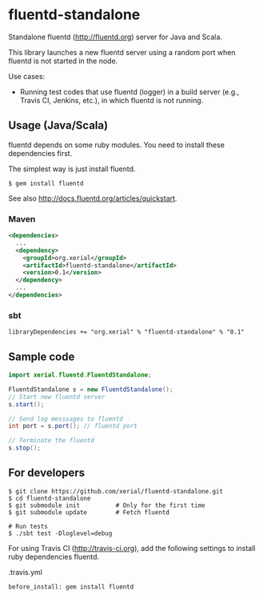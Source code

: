 fluentd-standalone
=========

Standalone fluentd (http://fluentd.org) server for Java and Scala.

This library launches a new fluentd server using a random port when fluentd is not started in the node. 

Use cases:
  * Running test codes that use fluentd (logger) in a build server (e.g., Travis CI, Jenkins, etc.), in which fluentd is not running.
  

## Usage (Java/Scala)

fluentd depends on some ruby modules. You need to install these dependencies first.

The simplest way is just install fluentd.
```
$ gem install fluentd
```

See also http://docs.fluentd.org/articles/quickstart.

### Maven
```xml
<dependencies>
  ...
  <dependency>
    <groupId>org.xerial</groupId>
    <artifactId>fluentd-standalone</artifactId>
    <version>0.1</version>
  </dependency>
  ...
</dependencies>
```

### sbt
```
libraryDependencies += "org.xerial" % "fluentd-standalone" % "0.1"
```

## Sample code

```java
import xerial.fluentd.FluentdStandalone;

FluentdStandalone s = new FluentdStandalone();
// Start new fluentd server
s.start();

// Send log messsages to fluentd
int port = s.port(); // fluentd port

// Terminate the fluentd
s.stop();
```


## For developers

```
$ git clone https://github.com/xerial/fluentd-standalone.git
$ cd fluentd-standalone
$ git submodule init          # Only for the first time
$ git submodule update        # Fetch fluentd 

# Run tests
$ ./sbt test -Dloglevel=debug
```


For using Travis CI (http://travis-ci.org), add the following settings to install ruby dependencies fluentd.

.travis.yml
```
before_install: gem install fluentd
```